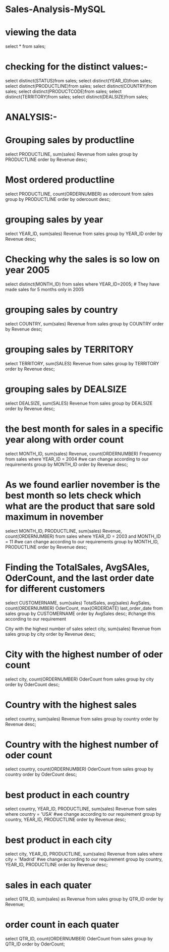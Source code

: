 # Sales-Analysis-MySQL
# viewing the data
select * from sales;

# checking for the distinct values:-
select distinct(STATUS)from sales;
select distinct(YEAR_ID)from sales;
select distinct(PRODUCTLINE)from sales;
select distinct(COUNTRY)from sales;
select distinct(PRODUCTCODE)from sales;
select distinct(TERRITORY)from sales;
select distinct(DEALSIZE)from sales;


# ANALYSIS:-
# Grouping sales by productline
select PRODUCTLINE, sum(sales) Revenue
from sales
group by PRODUCTLINE
order by Revenue desc;


# Most ordered productline
select PRODUCTLINE, count(ORDERNUMBER) as odercount
from sales
group by PRODUCTLINE
order by odercount desc;


# grouping sales by year
select YEAR_ID, sum(sales) Revenue
from sales
group by YEAR_ID
order by Revenue desc;


# Checking why the sales is so low on year 2005
select distinct(MONTH_ID)
from sales
where YEAR_ID=2005; # They have made sales for 5 months only in 2005


# grouping sales by country
select COUNTRY, sum(sales) Revenue
from sales
group by COUNTRY
order by Revenue desc;


# grouping sales by TERRITORY
select TERRITORY, sum(SALES) Revenue
from sales
group by TERRITORY
order by Revenue desc;


# grouping sales by DEALSIZE
select DEALSIZE, sum(SALES) Revenue
from sales
group by DEALSIZE
order by Revenue desc;

# the best month for sales in a specific year along with order count
select MONTH_ID, sum(sales) Revenue, count(ORDERNUMBER) Frequency
from sales
where YEAR_ID = 2004 #we can change according to our requirements
group by MONTH_ID
order by Revenue desc;

# As we found earlier november is the best month so lets check which what are the product that sare sold maximum in november
select MONTH_ID, PRODUCTLINE, sum(sales) Revenue, count(ORDERNUMBER)
from sales
where YEAR_ID = 2003 and MONTH_ID = 11 #we can change according to our requirements
group by MONTH_ID, PRODUCTLINE
order by Revenue desc;


# Finding the TotalSales, AvgSAles, OderCount, and the last order date for different customers
select CUSTOMERNAME,
sum(sales) TotalSales,
avg(sales) AvgSales,
count(ORDERNUMBER) OderCount,
max(ORDERDATE) last_order_date
from sales
group by CUSTOMERNAME
order by AvgSales desc; #change this according to our requirement


City with the highest number of sales
select city, sum(sales) Revenue
from sales
group by city
order by Revenue desc;


# City with the highest number of oder count
select city, count(ORDERNUMBER) OderCount
from sales
group by city
order by OderCount desc;


# Country with the highest sales
select country, sum(sales) Revenue
from sales
group by country
order by Revenue desc;


# Country with the highest number of oder count
select country, count(ORDERNUMBER) OderCount
from sales
group by country
order by OderCount desc;


# best product in each country
select country, YEAR_ID, PRODUCTLINE, sum(sales) Revenue
from sales
where country = 'USA' #we change according to our requirement
group by country, YEAR_ID, PRODUCTLINE
order by Revenue desc;


# best product in each city
select city, YEAR_ID, PRODUCTLINE, sum(sales) Revenue
from sales
where city = 'Madrid' #we change according to our requirement
group by country, YEAR_ID, PRODUCTLINE
order by Revenue desc;


# sales in each quater
select QTR_ID, sum(sales) as Revenue
from sales
group by QTR_ID
order by Revenue;


# order count in each quater
select QTR_ID, count(ORDERNUMBER) OderCount
from sales
group by QTR_ID
order by OderCount;
